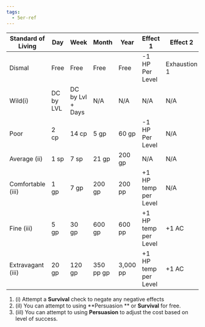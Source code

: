 ```yaml
---
tags:
  - 5er-ref
---
```



| Standard of Living | Day       | Week             | Month     | Year     | Effect 1              | Effect 2     | Effect 3 |
| ------------------ | --------- | ---------------- | --------- | -------- | --------------------- | ------------ | -------- |
| Dismal             | Free      | Free             | Free      | Free     | -1 HP Per Level       | Exhaustion 1 | N/A      |
| Wild(i)            | DC by LVL | DC by Lvl + Days | N/A       | N/A      | N/A                   | N/A          | N/A      |
| Poor               | 2 cp      | 14 cp            | 5 gp      | 60 gp    | -1 HP Per Level       | N/A          | N/A      |
| Average (ii)       | 1 sp      | 7 sp             | 21 gp     | 200 gp   | N/A                   | N/A          | N/A      |
| Comfortable (iii)  | 1 gp      | 7 gp             | 200 gp    | 200 pp   | +1  HP temp per Level | N/A          | N/A      |
| Fine (iii)         | 5 gp      | 30 gp            | 600 gp    | 600 pp   | +1  HP temp per Level | +1  AC       | N/A      |
| Extravagant (iii)  | 20 gp     | 120 gp           | 350 pp gp | 3,000 pp | +1  HP temp per Level | +1  AC       | +1 Saves |

1. (i) Attempt a **Survival** check to negate any negative effects
2. (iI) You can attempt to using **Persuasion ** or **Survival** for free.
3. (iiI) You can attempt to using **Persuasion** to adjust the cost based on level of success. 
